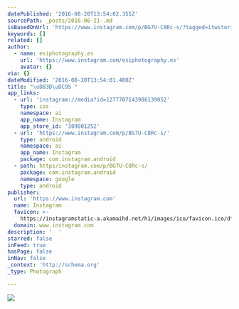 ```yaml
---
datePublished: '2016-08-20T13:54:02.355Z'
sourcePath: _posts/2016-06-21-.md
isBasedOnUrl: 'https://www.instagram.com/p/BG7U-C8Rc-s/?tagged=itwstories'
keywords: []
related: []
author:
  - name: esiphotography.es
    url: 'https://www.instagram.com/esiphotography.es'
    avatar: {}
via: {}
dateModified: '2016-08-20T13:54:01.480Z'
title: "\uD83D\uDC95 "
app_links:
  - url: 'instagram://media?id=1277707143986139052'
    type: ios
    namespace: ai
    app_name: Instagram
    app_store_id: '389801252'
  - url: 'https://www.instagram.com/p/BG7U-C8Rc-s/'
    type: android
    namespace: ai
    app_name: Instagram
    package: com.instagram.android
  - path: https/instagram.com/p/BG7U-C8Rc-s/
    package: com.instagram.android
    namespace: google
    type: android
publisher:
  url: 'https://www.instagram.com'
  name: Instagram
  favicon: >-
    https://instagramstatic-a.akamaihd.net/h1/images/ico/favicon.ico/dfa85bb1fd63.ico
  domain: www.instagram.com
description: '  '
starred: false
inFeed: true
hasPage: false
inNav: false
_context: 'http://schema.org'
_type: Photograph

---
```

![  ](https://imgflo.herokuapp.com/graph/vahj1ThiexotieMo/39e2d3c24a08497f440275fa1feba837/croprotate.jpg?cropheight=432&cropwidth=640&degrees=0&input=https%3A%2F%2Fscontent.cdninstagram.com%2Ft51.2885-15%2Fs640x640%2Fsh0.08%2Fe35%2F13423033_286999444981244_82410647_n.jpg%3Fig_cache_key%3DMTI3NzcwNzE0Mzk4NjEzOTA1Mg%253D%253D.2&x=0&y=104)